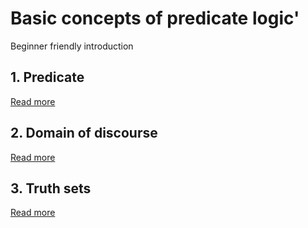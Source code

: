 # Basic concepts of predicate logic'

Beginner friendly introduction

## 1. Predicate

[Read more](./0001-predicate.md)

## 2. Domain of discourse

[Read more](./0002-domain-of-discourse.md)

## 3. Truth sets

[Read more](./0003-truth-sets.md)